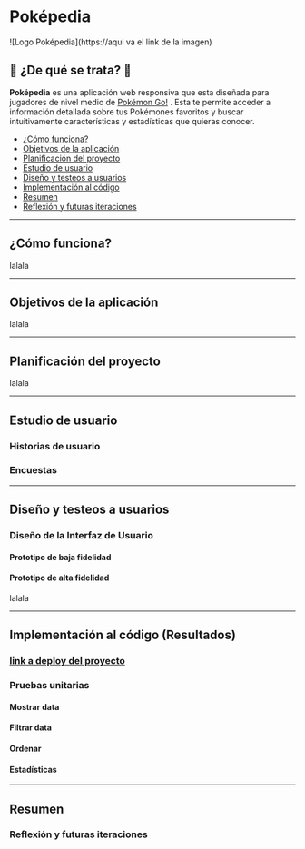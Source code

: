 # Poképedia
![Logo Poképedia](https://aqui va el link de la imagen)


## 👀 ¿De qué se trata? 👀
**Poképedia** es una aplicación web responsiva que esta diseñada para jugadores de nivel medio de [Pokémon Go!](https://www.pokemongo.com/es-es/) . Esta te permite acceder a información detallada sobre tus Pokémones favoritos y buscar intuitivamente características y estadísticas que quieras conocer. 

* [¿Cómo funciona?](#como-funciona)
* [Objetivos de la aplicación](#objetivos-de-la-aplicacion)
* [Planificación del proyecto](#planificacion-del-proyecto)
* [Estudio de usuario](#estudio-de-usuario)
* [Diseño y testeos a usuarios](#diseño-y-testeo-a-usuarios)
* [Implementación al código](#implementación-al-codigo)
* [Resumen](#resumen)
* [Reflexión y futuras iteraciones](#reflexion-y-futuras-iteraciones)


***

## ¿Cómo funciona?


lalala
***
## Objetivos de la aplicación 

lalala
***
## Planificación del proyecto

lalala
***
## Estudio de usuario

### Historias de usuario

### Encuestas
***
## Diseño y testeos a usuarios

### Diseño de la Interfaz de Usuario
#### Prototipo de baja fidelidad
#### Prototipo de alta fidelidad

lalala
***

## Implementación al código (Resultados)
### [link a deploy del proyecto](lalal)
### Pruebas unitarias 
#### Mostrar data
#### Filtrar data
#### Ordenar 
#### Estadísticas 
***

## Resumen
### Reflexión y futuras iteraciones


